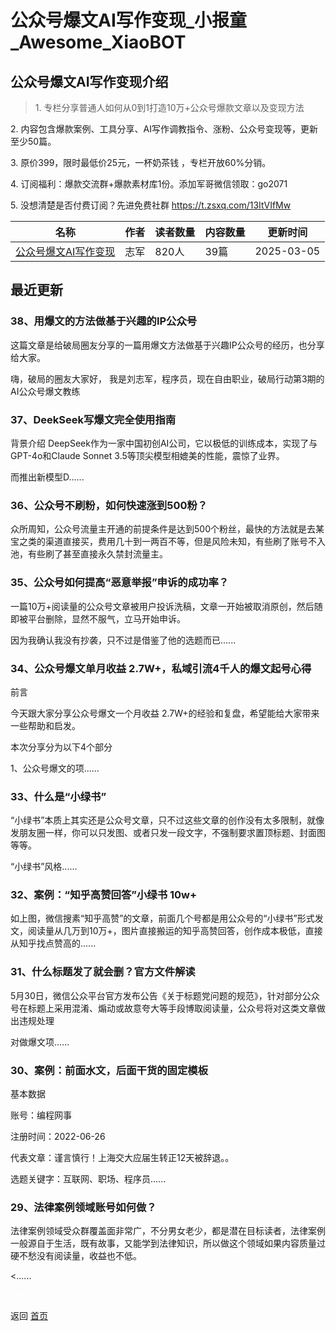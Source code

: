 # 公众号爆文AI写作变现_小报童_Awesome_XiaoBOT

## 公众号爆文AI写作变现介绍
> 1\. 专栏分享普通人如何从0到1打造10万+公众号爆款文章以及变现方法    
    
2\. 内容包含爆款案例、工具分享、AI写作调教指令、涨粉、公众号变现等，更新至少50篇。    
    
3\. 原价399，限时最低价25元，一杯奶茶钱 ，专栏开放60%分销。    
    
4\. 订阅福利：爆款交流群+爆款素材库1份。添加军哥微信领取：go2071    
    
5\. 没想清楚是否付费订阅？先进免费社群 https://t.zsxq.com/13ItVIfMw  
  


|名称|作者|读者数量|内容数量|更新时间|
|---|---|---|---|---|
|[公众号爆文AI写作变现](https://xiaobot.net/p/playchatgpt?refer=0b133df9-27dc-423b-8101-639049001c13)|志军|820人|39篇|2025-03-05|

## 最近更新
### 38、用爆文的方法做基于兴趣的IP公众号

这篇文章是给破局圈友分享的一篇用爆文方法做基于兴趣IP公众号的经历，也分享给大家。

嗨，破局的圈友大家好， 我是刘志军，程序员，现在自由职业，破局行动第3期的AI公众号爆文教练

### 37、DeekSeek写爆文完全使用指南

背景介绍 DeepSeek作为一家中国初创AI公司，它以极低的训练成本，实现了与GPT-4o和Claude Sonnet
3.5等顶尖模型相媲美的性能，震惊了业界。

而推出新模型D......

### 36、公众号不刷粉，如何快速涨到500粉？

众所周知，公众号流量主开通的前提条件是达到500个粉丝，最快的方法就是去某宝之类的渠道直接买，费用几十到一两百不等，但是风险未知，有些刷了账号不入池，有些刷了甚至直接永久禁封流量主。

### 35、公众号如何提高“恶意举报”申诉的成功率？

一篇10万+阅读量的公众号文章被用户投诉洗稿，文章一开始被取消原创，然后随即被平台删除，显然不服气，立马开始申诉。

因为我确认我没有抄袭，只不过是借鉴了他的选题而已......

### 34、公众号爆文单月收益 2.7W+，私域引流4千人的爆文起号心得

前言

今天跟大家分享公众号爆文一个月收益 2.7W+的经验和复盘，希望能给大家带来一些帮助和启发。

本次分享分为以下4个部分

1、公众号爆文的项......

### 33、什么是“小绿书”

“小绿书”本质上其实还是公众号文章，只不过这些文章的创作没有太多限制，就像发朋友圈一样，你可以只发图、或者只发一段文字，不强制要求置顶标题、封面图等等。

“小绿书”风格......

### 32、案例：“知乎高赞回答”小绿书 10w+

如上图，微信搜素“知乎高赞”的文章，前面几个号都是用公众号的“小绿书”形式发文，阅读量从几万到10万+，图片直接搬运的知乎高赞回答，创作成本极低，直接从知乎找点赞高的......

### 31、什么标题发了就会删？官方文件解读

5月30日，微信公众平台官方发布公告《关于标题党问题的规范》，针对部分公众号在标题上采用混淆、煽动或故意夸大等手段博取阅读量，公众号将对这类文章做出违规处理

对做爆文项......

### 30、案例：前面水文，后面干货的固定模板

基本数据

账号：编程网事

注册时间：2022-06-26

代表文章：谨言慎行！上海交大应届生转正12天被辞退。。

选题关键字：互联网、职场、程序员......

### 29、法律案例领域账号如何做？

法律案例领域受众群覆盖面非常广，不分男女老少，都是潜在目标读者，法律案例一般源自于生活，既有故事，又能学到法律知识，所以做这个领域如果内容质量过硬不愁没有阅读量，收益也不低。

<......


<a href="https://github.com/Reno9527/awesome-xiaobot" style="color: white; text-decoration: none;">awesome-xiaobot</a>

返回 [首页](../README.md)
